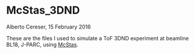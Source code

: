 # McStas_3DND

Alberto Cereser, 15 February 2016

These are the files I used to simulate a ToF 3DND experiment at beamline BL18, J-PARC, using [McStas](http://www.mcstas.org/).  
